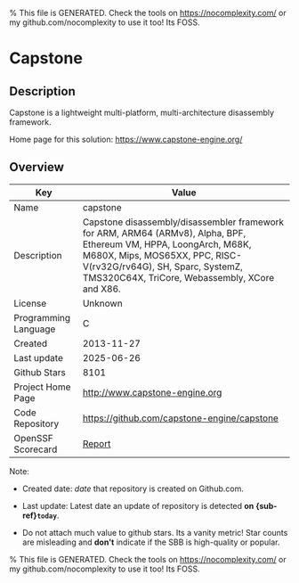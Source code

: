 
% This file is GENERATED. Check the tools on https://nocomplexity.com/ or my github.com/nocomplexity to use it too! Its FOSS. 

# Capstone

## Description 

Capstone is a lightweight multi-platform, multi-architecture disassembly framework.

Home page for this solution: https://www.capstone-engine.org/ 

## Overview 

| Key | Value |
| --- | --- |
| Name | capstone |
| Description | Capstone disassembly/disassembler framework for ARM, ARM64 (ARMv8), Alpha, BPF, Ethereum VM, HPPA, LoongArch, M68K, M680X, Mips, MOS65XX, PPC, RISC-V(rv32G/rv64G), SH, Sparc, SystemZ, TMS320C64X, TriCore, Webassembly, XCore and X86. |
| License | Unknown |
| Programming Language | C |
| Created | 2013-11-27 |
| Last update | 2025-06-26 |
| Github Stars | 8101 |
| Project Home Page | http://www.capstone-engine.org |
| Code Repository | https://github.com/capstone-engine/capstone |
| OpenSSF Scorecard | [Report](https://securityscorecards.dev/viewer/?uri=github.com/capstone-engine/capstone) |

Note:
 - Created date: *date* that repository is created on Github.com. 

- Last update: Latest date an update of repository is detected **on {sub-ref}`today`**. 

- Do not attach much value to github stars. Its a vanity metric! Star counts are misleading and 
**don't** indicate if the SBB is high-quality or popular.

% This file is GENERATED. Check the tools on https://nocomplexity.com/ or my github.com/nocomplexity to use it too! Its FOSS. 

